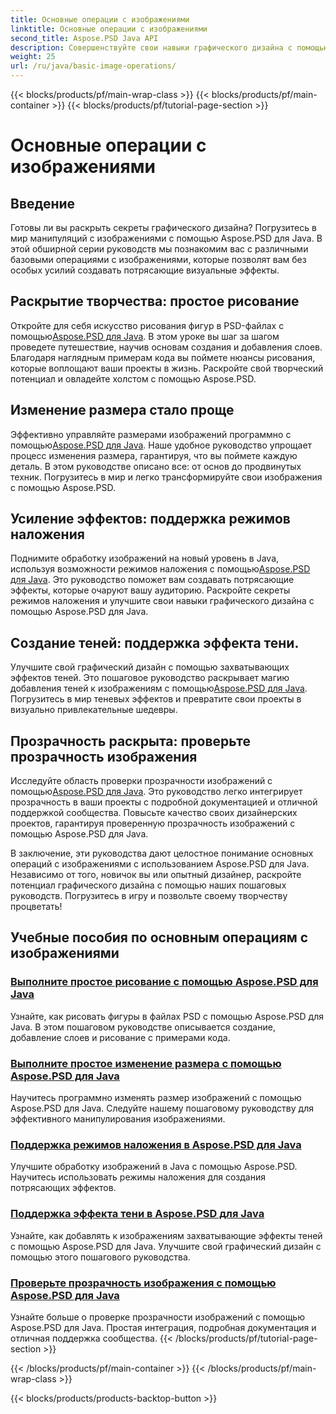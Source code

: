 ```yaml
---
title: Основные операции с изображениями
linktitle: Основные операции с изображениями
second_title: Aspose.PSD Java API
description: Совершенствуйте свои навыки графического дизайна с помощью обучающих программ Aspose.PSD для Java. Изучите рисование, изменение размера, режимы наложения и проверку прозрачности в пошаговом руководстве.
weight: 25
url: /ru/java/basic-image-operations/
---
```


{{< blocks/products/pf/main-wrap-class >}}
{{< blocks/products/pf/main-container >}}
{{< blocks/products/pf/tutorial-page-section >}}

# Основные операции с изображениями


## Введение

Готовы ли вы раскрыть секреты графического дизайна? Погрузитесь в мир манипуляций с изображениями с помощью Aspose.PSD для Java. В этой обширной серии руководств мы познакомим вас с различными базовыми операциями с изображениями, которые позволят вам без особых усилий создавать потрясающие визуальные эффекты.

## Раскрытие творчества: простое рисование

 Откройте для себя искусство рисования фигур в PSD-файлах с помощью[Aspose.PSD для Java](./simple-drawing/). В этом уроке вы шаг за шагом проведете путешествие, научив основам создания и добавления слоев. Благодаря наглядным примерам кода вы поймете нюансы рисования, которые воплощают ваши проекты в жизнь. Раскройте свой творческий потенциал и овладейте холстом с помощью Aspose.PSD.

## Изменение размера стало проще

 Эффективно управляйте размерами изображений программно с помощью[Aspose.PSD для Java](./simple-resizing/). Наше удобное руководство упрощает процесс изменения размера, гарантируя, что вы поймете каждую деталь. В этом руководстве описано все: от основ до продвинутых техник. Погрузитесь в мир и легко трансформируйте свои изображения с помощью Aspose.PSD.

## Усиление эффектов: поддержка режимов наложения

 Поднимите обработку изображений на новый уровень в Java, используя возможности режимов наложения с помощью[Aspose.PSD для Java](./support-blend-modes/). Это руководство поможет вам создавать потрясающие эффекты, которые очаруют вашу аудиторию. Раскройте секреты режимов наложения и улучшите свои навыки графического дизайна с помощью Aspose.PSD для Java.

## Создание теней: поддержка эффекта тени.

 Улучшите свой графический дизайн с помощью захватывающих эффектов теней. Это пошаговое руководство раскрывает магию добавления теней к изображениям с помощью[Aspose.PSD для Java](./support-shadow-effect/). Погрузитесь в мир теневых эффектов и превратите свои проекты в визуально привлекательные шедевры.

## Прозрачность раскрыта: проверьте прозрачность изображения

 Исследуйте область проверки прозрачности изображений с помощью[Aspose.PSD для Java](./verify-image-transparency/). Это руководство легко интегрирует прозрачность в ваши проекты с подробной документацией и отличной поддержкой сообщества. Повысьте качество своих дизайнерских проектов, гарантируя проверенную прозрачность изображений с помощью Aspose.PSD для Java.

В заключение, эти руководства дают целостное понимание основных операций с изображениями с использованием Aspose.PSD для Java. Независимо от того, новичок вы или опытный дизайнер, раскройте потенциал графического дизайна с помощью наших пошаговых руководств. Погрузитесь в игру и позвольте своему творчеству процветать!
## Учебные пособия по основным операциям с изображениями
### [Выполните простое рисование с помощью Aspose.PSD для Java](./simple-drawing/)
Узнайте, как рисовать фигуры в файлах PSD с помощью Aspose.PSD для Java. В этом пошаговом руководстве описывается создание, добавление слоев и рисование с примерами кода.
### [Выполните простое изменение размера с помощью Aspose.PSD для Java](./simple-resizing/)
Научитесь программно изменять размер изображений с помощью Aspose.PSD для Java. Следуйте нашему пошаговому руководству для эффективного манипулирования изображениями.
### [Поддержка режимов наложения в Aspose.PSD для Java](./support-blend-modes/)
Улучшите обработку изображений в Java с помощью Aspose.PSD. Научитесь использовать режимы наложения для создания потрясающих эффектов.
### [Поддержка эффекта тени в Aspose.PSD для Java](./support-shadow-effect/)
Узнайте, как добавлять к изображениям захватывающие эффекты теней с помощью Aspose.PSD для Java. Улучшите свой графический дизайн с помощью этого пошагового руководства.
### [Проверьте прозрачность изображения с помощью Aspose.PSD для Java](./verify-image-transparency/)
Узнайте больше о проверке прозрачности изображений с помощью Aspose.PSD для Java. Простая интеграция, подробная документация и отличная поддержка сообщества.
{{< /blocks/products/pf/tutorial-page-section >}}

{{< /blocks/products/pf/main-container >}}
{{< /blocks/products/pf/main-wrap-class >}}

{{< blocks/products/products-backtop-button >}}
